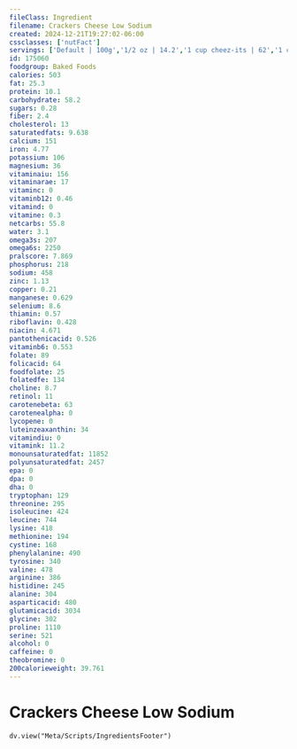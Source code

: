 ```yaml
---
fileClass: Ingredient
filename: Crackers Cheese Low Sodium
created: 2024-12-21T19:27:02-06:00
cssclasses: ['nutFact']
servings: ['Default | 100g','1/2 oz | 14.2','1 cup cheez-its | 62','1 cup, crushed | 72','1 gold fish | 0.6','1 cracker (1 inch square) | 1']
id: 175060
foodgroup: Baked Foods
calories: 503
fat: 25.3
protein: 10.1
carbohydrate: 58.2
sugars: 0.28
fiber: 2.4
cholesterol: 13
saturatedfats: 9.638
calcium: 151
iron: 4.77
potassium: 106
magnesium: 36
vitaminaiu: 156
vitaminarae: 17
vitaminc: 0
vitaminb12: 0.46
vitamind: 0
vitamine: 0.3
netcarbs: 55.8
water: 3.1
omega3s: 207
omega6s: 2250
pralscore: 7.869
phosphorus: 218
sodium: 458
zinc: 1.13
copper: 0.21
manganese: 0.629
selenium: 8.6
thiamin: 0.57
riboflavin: 0.428
niacin: 4.671
pantothenicacid: 0.526
vitaminb6: 0.553
folate: 89
folicacid: 64
foodfolate: 25
folatedfe: 134
choline: 8.7
retinol: 11
carotenebeta: 63
carotenealpha: 0
lycopene: 0
luteinzeaxanthin: 34
vitamindiu: 0
vitamink: 11.2
monounsaturatedfat: 11852
polyunsaturatedfat: 2457
epa: 0
dpa: 0
dha: 0
tryptophan: 129
threonine: 295
isoleucine: 424
leucine: 744
lysine: 418
methionine: 194
cystine: 168
phenylalanine: 490
tyrosine: 340
valine: 478
arginine: 386
histidine: 245
alanine: 304
asparticacid: 480
glutamicacid: 3034
glycine: 302
proline: 1110
serine: 521
alcohol: 0
caffeine: 0
theobromine: 0
200calorieweight: 39.761
---
```


# Crackers Cheese Low Sodium

```dataviewjs
dv.view("Meta/Scripts/IngredientsFooter")
```